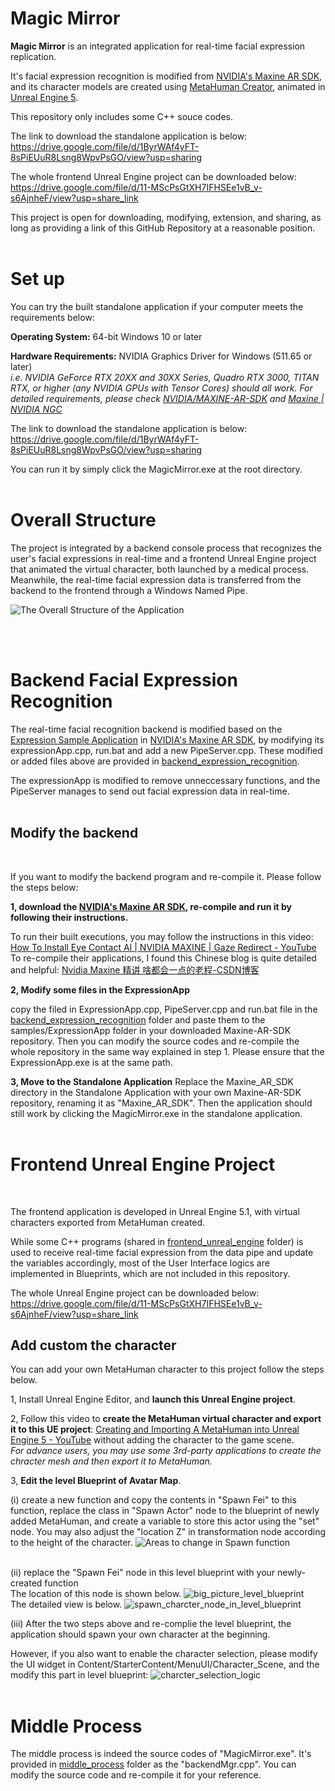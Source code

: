 # Magic Mirror

**Magic Mirror** is an integrated application for real-time facial expression replication. 

It's facial expression recognition is modified from [NVIDIA's Maxine AR SDK](https://github.com/NVIDIA/MAXINE-AR-SDK), and its character models are created using [MetaHuman Creator](https://metahuman.unrealengine.com/), animated in [Unreal Engine 5](https://www.unrealengine.com/en-US/unreal-engine-5).

This repository only includes some C++ souce codes.

The link to download the standalone application is below:
https://drive.google.com/file/d/1ByrWAf4yFT-8sPiEUuR8Lsng8WpvPsGO/view?usp=sharing

The whole frontend Unreal Engine project can be downloaded below:
https://drive.google.com/file/d/11-MScPsGtXH7IFHSEe1vB_v-s6AjnheF/view?usp=share_link

This project is open for downloading, modifying, extension, and sharing, as long as providing a link of this GitHub Repository at a reasonable position.
<br>
<br>

# Set up

You can try the built standalone application if your computer meets the requirements below:

**Operating System:** 64-bit Windows 10 or later

**Hardware Requirements:** NVIDIA Graphics Driver for Windows (511.65 or later) <br>
*i.e. NVIDIA GeForce RTX 20XX and 30XX Series, Quadro RTX 3000, TITAN RTX, or higher (any NVIDIA GPUs with Tensor Cores) should all work. For detailed requirements, please check [NVIDIA/MAXINE-AR-SDK](https://github.com/NVIDIA/MAXINE-AR-SDK) and [Maxine | NVIDIA NGC](https://catalog.ngc.nvidia.com/orgs/nvidia/teams/maxine/collections/maxine)*

The link to download the standalone application is below:
https://drive.google.com/file/d/1ByrWAf4yFT-8sPiEUuR8Lsng8WpvPsGO/view?usp=sharing

You can run it by simply click the MagicMirror.exe at the root directory.
<br>
<br>

# Overall Structure

The project is integrated by a backend console process that recognizes the user's facial expressions in real-time and a frontend Unreal Engine project that animated the virtual character, both launched by a medical process. Meanwhile, the real-time facial expression data is transferred from the backend to the frontend through a Windows Named Pipe.

![The Overall Structure of the Application](images/overall_structure.png)

<br>
<br>

# Backend Facial Expression Recognition

The real-time facial recognition backend is modified based on the [Expression Sample Application](https://github.com/NVIDIA/MAXINE-AR-SDK/tree/master/samples/ExpressionApp) in [NVIDIA's Maxine AR SDK](https://github.com/NVIDIA/MAXINE-AR-SDK), by modifying its expressionApp.cpp, run.bat and add a new PipeServer.cpp. 
These modified or added files above are provided in [backend_expression_recognition](https://github.com/Li-Jiayi-hahaha/Magic_Mirror/tree/main/backend_expression_recognition).

The expressionApp is modified to remove unneccessary functions, and the PipeServer manages to send out facial expression data in real-time.
<br>
<br>

## Modify the backend
<br>

If you want to modify the backend program and re-compile it. Please follow the steps below:

**1, download the [NVIDIA's Maxine AR SDK](https://github.com/NVIDIA/MAXINE-AR-SDK), re-compile and run it by following their instructions.**

To run their built executions, you may follow the instructions in this video: [How To Install Eye Contact AI | NVIDIA MAXINE | Gaze Redirect - YouTube](https://www.youtube.com/watch?v=LqiFEhnnA9I&list=PLNBwQu8YkHiM2iMLYaG7Y4zm_fys4WzHI&index=41) <br>
To re-compile their applications, I found this Chinese blog is quite detailed and helpful: [Nvidia Maxine 精讲 啥都会一点的老程-CSDN博客](https://blog.csdn.net/weixin_44119362/article/details/127242279)

**2, Modify some files in the ExpressionApp**

copy the filed in ExpressionApp.cpp, PipeServer.cpp and run.bat file in the [backend_expression_recognition](https://github.com/Li-Jiayi-hahaha/Magic_Mirror/tree/main/backend_expression_recognition) folder and paste them to the samples/ExpressionApp folder in your downloaded Maxine-AR-SDK repository.
Then you can modify the source codes and re-compile the whole repository in the same way explained in step 1.
Please ensure that the ExpressionApp.exe is at the same path.

**3, Move to the Standalone Application**
Replace the Maxine_AR_SDK directory in the Standalone Application with your own Maxine-AR-SDK repository, renaming it as "Maxine_AR_SDK".
Then the application should still work by clicking the MagicMirror.exe in the standalone application.
<br>
<br>

# Frontend Unreal Engine Project
<br>

The frontend application is developed in Unreal Engine 5.1, with virtual characters exported from MetaHuman created. 

While some C++ programs (shared in [frontend_unreal_engine](https://github.com/Li-Jiayi-hahaha/Magic_Mirror/tree/main/frontend_unreal_engine) folder) is used to receive real-time facial expression from the data pipe and update the variables accordingly, most of the User Interface logics are implemented in Blueprints, which are not included in this repository.

The whole Unreal Engine project can be downloaded below:
https://drive.google.com/file/d/11-MScPsGtXH7IFHSEe1vB_v-s6AjnheF/view?usp=share_link

## Add custom the character

You can add your own MetaHuman character to this project follow the steps below.

1, Install Unreal Engine Editor, and **launch this Unreal Engine project**.

2, Follow this video to **create the MetaHuman virtual character and export it to this UE project**: [Creating and Importing A MetaHuman into Unreal Engine 5 - YouTube](https://www.youtube.com/watch?v=ICJ_Y4GwZqM) without adding the character to the game scene.<br>
*For advance users, you may use some 3rd-party applications to create the chracter mesh and then export it to MetaHuman.*

3, **Edit the level Blueprint of Avatar Map**. 

(i) create a new function and copy the contents in "Spawn Fei" to this function, replace the class in "Spawn Actor" node to the blueprint of newly added MetaHuman, and create a variable to store this actor using the "set" node. You may also adjust the "location Z" in transformation node according to the height of the character.
![Areas to change in Spawn function](images/spawn_character.png)
<br>
<br>

(ii) replace the "Spawn Fei" node in this level blueprint with your newly-created function<br>
The location of this node is shown below.
![big_picture_level_blueprint](images/level_bp_overview.png)
<br>
The detailed view is below.
![spawn_charcter_node_in_level_blueprint](images/level_bp_detailed.png)


(iii) After the two steps above and re-complie the level blueprint, the application should spawn your own character at the beginning. <br>

However, if you also want to enable the character selection, please modify the UI widget in Content/StarterContent/MenuUI/Character_Scene, and the modify this part in level blueprint:
![charcter_selection_logic](images/character_selection.png)
<br>
<br>

# Middle Process

The middle process is indeed the source codes of "MagicMirror.exe". It's provided in [middle_process](https://github.com/Li-Jiayi-hahaha/Magic_Mirror/tree/main/middle_process) folder as the "backendMgr.cpp".
You can modify the source code and re-compile it for your reference.
